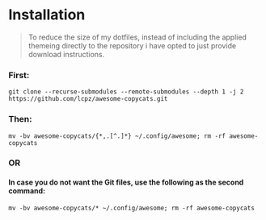 # Installation
> To reduce the size of my dotfiles, instead of including the applied themeing directly to the repository i have opted to just provide download instructions.

### First:

```
git clone --recurse-submodules --remote-submodules --depth 1 -j 2 https://github.com/lcpz/awesome-copycats.git

```
### Then:
```
mv -bv awesome-copycats/{*,.[^.]*} ~/.config/awesome; rm -rf awesome-copycats

```

### OR 
#### In case you do not want the Git files, use the following as the second command:

```
mv -bv awesome-copycats/* ~/.config/awesome; rm -rf awesome-copycats
```
